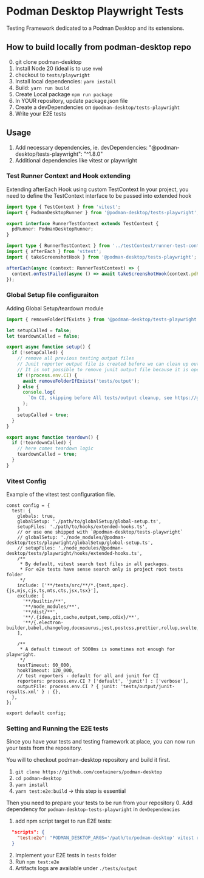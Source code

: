 # Podman Desktop Playwright Tests

Testing Framework dedicated to a Podman Desktop and its extensions.

## How to build locally from podman-desktop repo

0. git clone podman-desktop
1. Install Node 20 (ideal is to use `nvm`)
2. checkout to `tests/playwright`
3. Install local dependencies: `yarn install`
4. Build: `yarn run build`
5. Create Local package `npm run package`
6. In YOUR repository, update package.json file
7. Create a devDependencies on `@podman-desktop/tests-playwright`
8. Write your E2E tests

## Usage

1. Add necessary dependencies, ie. devDependencies: "@podman-desktop/tests-playwright": "^1.8.0"
2. Additional dependencies like vitest or playwright

### Test Runner Context and Hook extending

Extending afterEach Hook using custom TestContext
In your project, you need to define the TestContext interface to be passed into extended hook

```runner-test-context.ts
import type { TestContext } from 'vitest';
import { PodmanDesktopRunner } from '@podman-desktop/tests-playwright';

export interface RunnerTestContext extends TestContext {
  pdRunner: PodmanDesktopRunner;
}
```

```extended-hook.ts
import type { RunnerTestContext } from '../testContext/runner-test-context';
import { afterEach } from 'vitest';
import { takeScreenshotHook } from '@podman-desktop/tests-playwright';

afterEach(async (context: RunnerTestContext) => {
  context.onTestFailed(async () => await takeScreenshotHook(context.pdRunner, context.task.name));
});
```

### Global Setup file configuraiton

Adding Global Setup/teardown module

```global-setup.ts
import { removeFolderIfExists } from '@podman-desktop/tests-playwright';

let setupCalled = false;
let teardownCalled = false;

export async function setup() {
  if (!setupCalled) {
    // remove all previous testing output files
    // Junit reporter output file is created before we can clean up output folders
    // It is not possible to remove junit output file because it is opened by the process already, at least on windows
    if (!process.env.CI) {
      await removeFolderIfExists('tests/output');
    } else {
      console.log(
        `On CI, skipping before All tests/output cleanup, see https://github.com/containers/podman-desktop/issues/5460`,
      );
    }
    setupCalled = true;
  }
}

export async function teardown() {
  if (!teardownCalled) {
    // here comes teardown logic
    teardownCalled = true;
  }
}
```

### Vitest Config

Example of the vitest test configuration file.

```
const config = {
  test: {
    globals: true,
    globalSetup: './path/to/globalSetup/global-setup.ts',
    setupFiles: './path/to/hooks/extended-hooks.ts',
    // or use one shipped with `@podman-desktop/tests-playwright`
    // globalSetup: './node_modules/@podman-desktop/tests/playwright/globalSetup/global-setup.ts',
    // setupFiles: './node_modules/@podman-desktop/tests/playwright/hooks/extended-hooks.ts',
    /**
     * By default, vitest search test files in all packages.
     * For e2e tests have sense search only is project root tests folder
     */
    include: ['**/tests/src/**/*.{test,spec}.{js,mjs,cjs,ts,mts,cts,jsx,tsx}'],
    exclude: [
      '**/builtin/**',
      '**/node_modules/**',
      '**/dist/**',
      '**/.{idea,git,cache,output,temp,cdix}/**',
      '**/{.electron-builder,babel,changelog,docusaurus,jest,postcss,prettier,rollup,svelte,tailwind,vite,vitest*,webpack}.config.*',
    ],

    /**
     * A default timeout of 5000ms is sometimes not enough for playwright.
     */
    testTimeout: 60_000,
    hookTimeout: 120_000,
    // test reporters - default for all and junit for CI
    reporters: process.env.CI ? ['default', 'junit'] : ['verbose'],
    outputFile: process.env.CI ? { junit: 'tests/output/junit-results.xml' } : {},
  },
};

export default config;
```

### Setting and Running the E2E tests

Since you have your tests and testing framework at place, you can now run your tests from the repository.

You will to checkout podman-desktop repository and build it first.

1. `git clone https://github.com/containers/podman-desktop`
2. `cd podman-desktop`
3. `yarn install`
4. `yarn test:e2e:build` -> this step is essential

Then you need to prepare your tests to be run from your repository 0. Add dependency for `podman-desktop-tests-playwright` in `devDependencies`

1. add npm script target to run E2E tests:

```package.json
  "scripts": {
    "test:e2e": "PODMAN_DESKTOP_ARGS='/path/to/podman-desktop' vitest run tests/src/ --pool=threads --poolOptions.threads.singleThread --poolOptions.threads.isolate --no-file-parallelism",
  }
```

2. Implement your E2E tests in `tests` folder
3. Run `npm test:e2e`
4. Artifacts logs are available under `./tests/output`
